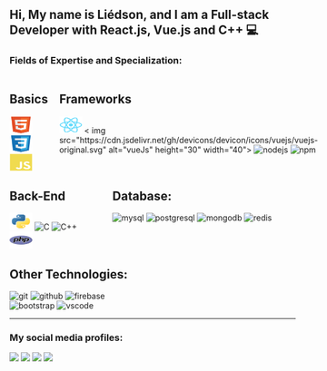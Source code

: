 ## Hi, My name is Liédson, and I am a Full-stack Developer with React.js, Vue.js and C++ 💻

### Fields of Expertise and Specialization:

<div style="display: flex; gap: 20px;">
  <div style="flex: 1;">
    <h2>Basics</h2>
    <img src="https://raw.githubusercontent.com/devicons/devicon/master/icons/html5/html5-original.svg" alt="HTML" height="30" width="40">
    <img src="https://raw.githubusercontent.com/devicons/devicon/master/icons/css3/css3-original.svg" alt="CSS" height="30" width="40">
    <img src="https://raw.githubusercontent.com/devicons/devicon/master/icons/javascript/javascript-plain.svg" alt="Javascript" height="30" width="40">
  </div>
  
  <div style="flex: 2;">
    <h2>Frameworks</h2>
    <img src="https://raw.githubusercontent.com/devicons/devicon/master/icons/react/react-original.svg" alt="React" height="30" width="40">
    <
img src="https://cdn.jsdelivr.net/gh/devicons/devicon/icons/vuejs/vuejs-original.svg" alt="vueJs" height="30" width="40">
    <img src="https://cdn.jsdelivr.net/gh/devicons/devicon/icons/nodejs/nodejs-original.svg" alt="nodejs" height="30" width="40">
    <img src="https://cdn.jsdelivr.net/gh/devicons/devicon/icons/npm/npm-original-wordmark.svg" alt="npm" height="30" width="40">
  </div>
</div>

<div style="display: flex; gap: 20px;">
  <div style="flex: 1;">
    <h2>Back-End</h2>
    <img src="https://raw.githubusercontent.com/devicons/devicon/master/icons/python/python-original.svg" alt="Python" height="30" width="40">
    <img src="https://cdn.jsdelivr.net/gh/devicons/devicon/icons/c/c-original.svg" alt="C" height="30" width="40">
    <img src="https://cdn.jsdelivr.net/gh/devicons/devicon/icons/cplusplus/cplusplus-original.svg" alt="C++" height="30" width="40">
    <img src="https://raw.githubusercontent.com/devicons/devicon/master/icons/php/php-original.svg" alt="PHP" height="30" width="40">
  </div>
  
  <div style="flex: 2;">
    <h2>Database:</h2>
    <img src="https://cdn.jsdelivr.net/gh/devicons/devicon/icons/mysql/mysql-original.svg" alt="mysql" height="30" width="40">
    <img src="https://cdn.jsdelivr.net/gh/devicons/devicon/icons/postgresql/postgresql-original.svg" alt="postgresql" height="30" width="40">
    <img src="https://cdn.jsdelivr.net/gh/devicons/devicon/icons/mongodb/mongodb-original.svg" alt="mongodb" height="30" width="40">
    <img src="https://cdn.jsdelivr.net/gh/devicons/devicon/icons/redis/redis-original.svg" alt="redis" height="30" width="40">
  </div>
</div>

<div style="display: flex; gap: 20px;">
  <div style="flex: 1;">
    <h2>Other Technologies:</h2>
    <img src="https://cdn.jsdelivr.net/gh/devicons/devicon/icons/git/git-original.svg" alt="git" height="30" width="40">
    <img src="https://cdn.jsdelivr.net/gh/devicons/devicon/icons/github/github-original.svg" alt="github" height="30" width="40">
    <img src="https://cdn.jsdelivr.net/gh/devicons/devicon/icons/firebase/firebase-plain.svg" alt="firebase" height="30" width="40">
    <img src="https://cdn.jsdelivr.net/gh/devicons/devicon/icons/bootstrap/bootstrap-original.svg" alt="bootstrap" height="30" width="40">
    <img src="https://cdn.jsdelivr.net/gh/devicons/devicon/icons/vscode/vscode-original.svg" alt="vscode" height="30" width="40">
  </div>
  
  <div style="flex: 1;">
    <!-- Adicione aqui as outras áreas de conhecimento -->
  </div>
</div>

<hr>
  
 ### My social media profiles:
  
  <div> 
  <a href="https://www.instagram.com/liedson.vue" target="_blank"><img src="https://img.shields.io/badge/-Instagram-%23E4405F?style=for-the-badge&logo=instagram&logoColor=white" target="_blank"></a>
  <a href = "mailto:liedson.b9@gmail.com"><img src="https://img.shields.io/badge/-Gmail-%23333?style=for-the-badge&logo=gmail&logoColor=white" target="_blank"></a>
  <a href="https://www.linkedin.com/in/liedsonlb" target="_blank"><img src="https://img.shields.io/badge/-LinkedIn-%230077B5?style=for-the-badge&logo=linkedin&logoColor=white" target="_blank"></a>
  <a href="https://api.whatsapp.com/send?phone=558698635571" target="_blank"><img src="https://img.shields.io/badge/-WhatsApp-%25B7D24?style=for-the-badge&logo=whatsapp&logoColor=white" target="_blank"></a>
</div>
